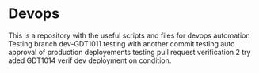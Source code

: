# Devops
This is a repository with the useful scripts and files for devops automation
Testing branch dev-GDT1011
testing with another commit 
testing auto approval of production deployements
testing pull request verification 2 try
aded GDT1014
verif dev deployment on condition.
